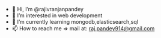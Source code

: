 - 👋 Hi, I’m @rajivranjanpandey
- 👀 I’m interested in web development
- 🌱 I’m currently learning mongodb,elasticsearch,sql
- 📫 How to reach me => mail at: raj.pandey914@gmail.com

<!---
rajivranjanpandey/rajivranjanpandey is a ✨ special ✨ repository because its `README.md` (this file) appears on your GitHub profile.
You can click the Preview link to take a look at your changes.
--->
